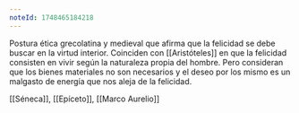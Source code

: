 ```yaml
---
noteId: 1748465184218
---
```


Postura ética grecolatina y medieval que afirma que la felicidad se debe buscar en la virtud interior. Coinciden con [[Aristóteles]] en que la felicidad consisten en vivir según la naturaleza propia del hombre. Pero consideran que los bienes materiales no son necesarios y el deseo por los mismo es un malgasto de energía que nos aleja de la felicidad.

[[Séneca]], [[Epíceto]], [[Marco Aurelio]]

